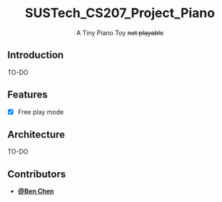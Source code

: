 <div align='center'>

# SUSTech_CS207_Project_Piano
A Tiny Piano Toy ~~not playable~~
</div>

## Introduction
TO-DO

## Features
 - [x] Free play mode

## Architecture
TO-DO

## Contributors
 - [**@Ben Chen**](https://github.com/chanbengz)
